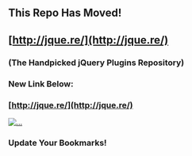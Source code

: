 ## This Repo Has Moved!

## [http://jque.re/](http://jque.re/)

### (The Handpicked jQuery Plugins Repository)

### New Link Below:

### [http://jque.re/](http://jque.re/)

[![...](http://f.cl.ly/items/332w2X37030j3Z310q0o/08CCB02F4C31F4391CD521F07AFA10FA.png "...")](http://jque.re/)

### Update Your Bookmarks!
